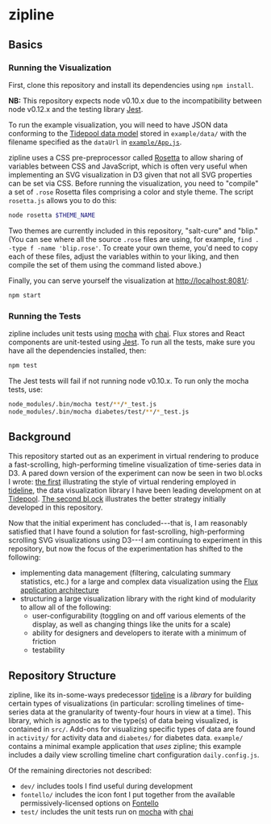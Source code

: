 zipline
=======

## Basics

### Running the Visualization

First, clone this repository and install its dependencies using `npm install`.

**NB:** This repository expects node v0.10.x due to the incompatibility between node v0.12.x and the testing library [Jest](https://facebook.github.io/jest/ 'Facebook Code: Jest').

To run the example visualization, you will need to have JSON data conforming to the [Tidepool data model](http://developer.tidepool.io/data-model/v1/ 'Tidepool data model') stored in `example/data/` with the filename specified as the `dataUrl` in [`example/App.js`](https://github.com/jebeck/zipline/blob/master/example/App.js 'zipline: example/App.js').

zipline uses a CSS pre-preprocessor called [Rosetta](https://github.com/7sempra/rosetta 'GitHub: Rosetta') to allow sharing of variables between CSS and JavaScript, which is often very useful when implementing an SVG visualization in D3 given that not all SVG properties can be set via CSS. Before running the visualization, you need to "compile" a set of `.rose` Rosetta files comprising a color and style theme. The script `rosetta.js` allows you to do this:

```bash
node rosetta $THEME_NAME
```

Two themes are currently included in this repository, "salt-cure" and "blip." (You can see where all the source `.rose` files are using, for example, ```find . -type f -name 'blip.rose'```. To create your own theme, you'd need to copy each of these files, adjust the variables within to your liking, and then compile the set of them using the command listed above.)

Finally, you can serve yourself the visualization at [http://localhost:8081/](http://localhost:8081/):

```bash
npm start
```

### Running the Tests

zipline includes unit tests using [mocha](http://mochajs.org/ 'Mocha') with [chai](http://chaijs.com/ 'Chai'). Flux stores and React components are unit-tested using [Jest](https://facebook.github.io/jest/ 'Facebook Code: Jest'). To run all the tests, make sure you have all the dependencies installed, then:

```bash
npm test
```

The Jest tests will fail if not running node v0.10.x. To run only the mocha tests, use:

```bash
node_modules/.bin/mocha test/**/*_test.js
node_modules/.bin/mocha diabetes/test/**/*_test.js
```

## Background

This repository started out as an experiment in virtual rendering to produce a fast-scrolling, high-performing timeline visualization of time-series data in D3. A pared down version of the experiment can now be seen in two bl.ocks I wrote: [the first](http://bl.ocks.org/jebeck/1974647d476b67a0439d 'Tideline-style virtual scrolling') illustrating the style of virtual rendering employed in [tideline](https://github.com/tidepool-org/tideline 'GitHub: tideline'), the data visualization library I have been leading development on at [Tidepool](http://tidepool.org/ 'Tidepool'). [The second bl.ock](http://bl.ocks.org/jebeck/5ffdaad2094499997a21 'Zipline-style virtual rendering on scroll') illustrates the better strategy initially developed in this repository.

Now that the initial experiment has concluded---that is, I am reasonably satisfied that I have found a solution for fast-scrolling, high-performing scrolling SVG visualizations using D3---I am continuing to experiment in this repository, but now the focus of the experimentation has shifted to the following:

- implementing data management (filtering, calculating summary statistics, etc.) for a large and complex data visualization using the [Flux application architecture](https://facebook.github.io/flux/ 'Facebook Code: Flux')
- structuring a large visualization library with the right kind of modularity to allow all of the following:
	+ user-configurability (toggling on and off various elements of the display, as well as changing things like the units for a scale)
	+ ability for designers and developers to iterate with a minimum of friction
	+ testability

## Repository Structure

zipline, like its in-some-ways predecessor [tideline](https://github.com/tidepool-org/tideline 'GitHub: tideline') is a *library* for building certain types of visualizations (in particular: scrolling timelines of time-series data at the granularity of twenty-four hours in view at a time). This library, which is agnostic as to the type(s) of data being visualized, is contained in `src/`. Add-ons for visualizing specific types of data are found in `activity/` for activity data and `diabetes/` for diabetes data. `example/` contains a minimal example application that *uses* zipline; this example includes a daily view scrolling timeline chart configuration `daily.config.js`.

Of the remaining directories not described:

- `dev/` includes tools I find useful during development
- `fontello/` includes the icon font I put together from the available permissively-licensed options on [Fontello](http://fontello.com/ 'Fontello')
- `test/` includes the unit tests run on [mocha](http://mochajs.org/ 'Mocha') with [chai](http://chaijs.com/ 'Chai')
